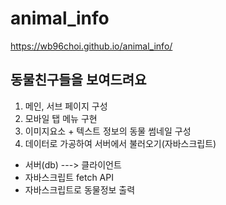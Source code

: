 # animal_info
https://wb96choi.github.io/animal_info/

## 동물친구들을 보여드려요
1. 메인, 서브 페이지 구성
2. 모바일 탭 메뉴 구현
3. 이미지요소 + 텍스트 정보의 동물 썸네일 구성
4. 데이터로 가공하여 서버에서 불러오기(자바스크립트)
  - 서버(db) ---> 클라이언트
  - 자바스크립트 fetch API
  - 자바스크립트로 동물정보 출력
